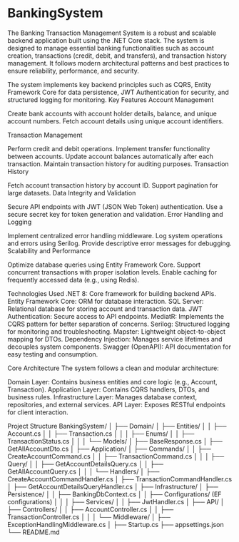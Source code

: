 # BankingSystem
The Banking Transaction Management System is a robust and scalable backend application built using the .NET Core stack. The system is designed to manage essential banking functionalities such as account creation, transactions (credit, debit, and transfers), and transaction history management. It follows modern architectural patterns and best practices to ensure reliability, performance, and security.

The system implements key backend principles such as CQRS, Entity Framework Core for data persistence, JWT Authentication for security, and structured logging for monitoring.
Key Features
Account Management

Create bank accounts with account holder details, balance, and unique account numbers.
Fetch account details using unique account identifiers.

Transaction Management

Perform credit and debit operations.
Implement transfer functionality between accounts.
Update account balances automatically after each transaction.
Maintain transaction history for auditing purposes.
Transaction History

Fetch account transaction history by account ID.
Support pagination for large datasets.
Data Integrity and Validation

Secure API endpoints with JWT (JSON Web Token) authentication.
Use a secure secret key for token generation and validation.
Error Handling and Logging

Implement centralized error handling middleware.
Log system operations and errors using Serilog.
Provide descriptive error messages for debugging.
Scalability and Performance

Optimize database queries using Entity Framework Core.
Support concurrent transactions with proper isolation levels.
Enable caching for frequently accessed data (e.g., using Redis).




Technologies Used
.NET 8: Core framework for building backend APIs.
Entity Framework Core: ORM for database interaction.
SQL Server: Relational database for storing account and transaction data.
JWT Authentication: Secure access to API endpoints.
MediatR: Implements the CQRS pattern for better separation of concerns.
Serilog: Structured logging for monitoring and troubleshooting.
Mapster: Lightweight object-to-object mapping for DTOs.
Dependency Injection: Manages service lifetimes and decouples system components.
Swagger (OpenAPI): API documentation for easy testing and consumption.


Core Architecture
The system follows a clean and modular architecture:

Domain Layer: Contains business entities and core logic (e.g., Account, Transaction).
Application Layer: Contains CQRS handlers, DTOs, and business rules.
Infrastructure Layer: Manages database context, repositories, and external services.
API Layer: Exposes RESTful endpoints for client interaction.






Project Structure
BankingSystem/
│
├── Domain/
│   ├── Entities/
│   │   ├── Account.cs
│   │   ├── Transaction.cs
│   │
│   ├── Enums/
│   │   ├── TransactionStatus.cs
│   │
│   └── Models/
│       ├── BaseResponse.cs
│       ├── GetAllAccountDto.cs
│
├── Application/
│   ├── Commands/
│   │   ├── CreateAccountCommand.cs
│   │   ├── TransactionCommand.cs
│   │
│   ├── Query/
│   │   ├── GetAccountDetailsQuery.cs
│   │   ├── GetAllAccountQuery.cs
│   │
│   └── Handlers/
│       ├── CreateAccountCommandHandler.cs
│       ├── TransactionCommandHandler.cs
│       ├── GetAccountDetailsQueryHandler.cs
│
├── Infrastructure/
│   ├── Persistence/
│   │   ├── BankingDbContext.cs
│   │   ├── Configurations/ (EF configurations)
│   │
│   ├── Services/
│   │   ├── JwtHandler.cs
│
├── API/
│   ├── Controllers/
│   │   ├── AccountController.cs
│   │   ├── TransactionController.cs
│   │
│   └── Middleware/
│       ├── ExceptionHandlingMiddleware.cs
│
├── Startup.cs
├── appsettings.json
└── README.md
